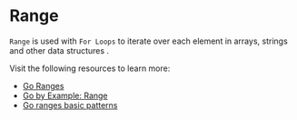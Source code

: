 # Range

`Range` is used with `For Loops` to iterate over each element in arrays, strings and other data structures .

Visit the following resources to learn more:

- [Go Ranges](https://go.dev/tour/moretypes/16)
- [Go by Example: Range](https://gobyexample.com/range)
- [Go ranges basic patterns](https://yourbasic.org/golang/for-loop-range-array-slice-map-channel/)
